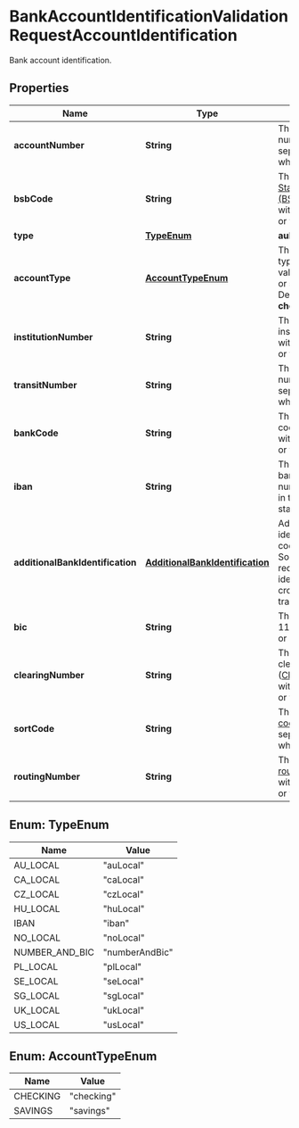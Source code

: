 

# BankAccountIdentificationValidationRequestAccountIdentification

Bank account identification.

## Properties

| Name | Type | Description | Notes |
|------------ | ------------- | ------------- | -------------|
|**accountNumber** | **String** | The bank account number, without separators or whitespace. |  |
|**bsbCode** | **String** | The 6-digit [Bank State Branch (BSB) code](https://en.wikipedia.org/wiki/Bank_state_branch), without separators or whitespace. |  |
|**type** | [**TypeEnum**](#TypeEnum) | **auLocal** |  |
|**accountType** | [**AccountTypeEnum**](#AccountTypeEnum) | The bank account type.  Possible values: **checking** or **savings**. Defaults to **checking**. |  [optional] |
|**institutionNumber** | **String** | The 3-digit institution number, without separators or whitespace. |  |
|**transitNumber** | **String** | The 5-digit transit number, without separators or whitespace. |  |
|**bankCode** | **String** | The 4-digit bank code (Kód banky), without separators or whitespace. |  |
|**iban** | **String** | The international bank account number as defined in the [ISO-13616](https://www.iso.org/standard/81090.html) standard. |  |
|**additionalBankIdentification** | [**AdditionalBankIdentification**](AdditionalBankIdentification.md) | Additional identification codes of the bank. Some banks may require these identifiers for cross-border transfers. |  [optional] |
|**bic** | **String** | The bank&#39;s 8- or 11-character BIC or SWIFT code. |  |
|**clearingNumber** | **String** | The 4- to 5-digit clearing number ([Clearingnummer](https://sv.wikipedia.org/wiki/Clearingnummer)), without separators or whitespace. |  |
|**sortCode** | **String** | The 6-digit [sort code](https://en.wikipedia.org/wiki/Sort_code), without separators or whitespace. |  |
|**routingNumber** | **String** | The 9-digit [routing number](https://en.wikipedia.org/wiki/ABA_routing_transit_number), without separators or whitespace. |  |



## Enum: TypeEnum

| Name | Value |
|---- | -----|
| AU_LOCAL | &quot;auLocal&quot; |
| CA_LOCAL | &quot;caLocal&quot; |
| CZ_LOCAL | &quot;czLocal&quot; |
| HU_LOCAL | &quot;huLocal&quot; |
| IBAN | &quot;iban&quot; |
| NO_LOCAL | &quot;noLocal&quot; |
| NUMBER_AND_BIC | &quot;numberAndBic&quot; |
| PL_LOCAL | &quot;plLocal&quot; |
| SE_LOCAL | &quot;seLocal&quot; |
| SG_LOCAL | &quot;sgLocal&quot; |
| UK_LOCAL | &quot;ukLocal&quot; |
| US_LOCAL | &quot;usLocal&quot; |



## Enum: AccountTypeEnum

| Name | Value |
|---- | -----|
| CHECKING | &quot;checking&quot; |
| SAVINGS | &quot;savings&quot; |



